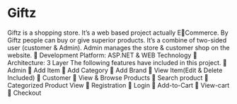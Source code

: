 # Giftz
Giftz is a shopping store. It’s a web based project actually ECommerce. By Giftz people can buy or give superior products. It’s a
combine of two-sided user (customer & Admin). Admin manages the 
store & customer shop on the website.
 Development Platform: ASP.NET & WEB Technology
 Architecture: 3 Layer
The following features have included in this project.
 Admin
 Add Item
 Add Category
 Add Brand
 View Item(Edit & Delete Included)
 Customer
 View & Browse Products
 Search product
 Categorized Product View
 Registration
 Login
 Add-to-Cart
 View-cart
 Checkout
